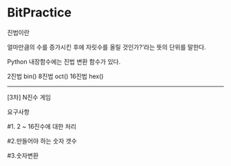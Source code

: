# BitPractice

진법이란

얼마만큼의 수를 증가시킨 후에 자릿수를 올릴 것인가?’라는 뜻의 단위를 말한다.


Python 내장함수에는 진법 변환 함수가 있다.

2진법 bin()
8진법 oct()
16진법 hex()

<hr>

[3차] N진수 게임

요구사항

#1. 2 ~ 16진수에 대한 처리

#2.만들어야 하는 숫자 갯수

#3.숫자변환

